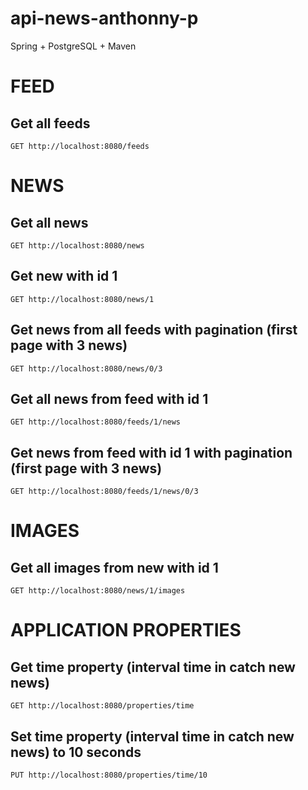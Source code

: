 # api-news-anthonny-p
Spring + PostgreSQL + Maven

# FEED
## Get all feeds
```
GET http://localhost:8080/feeds
```
# NEWS
## Get all news
```
GET http://localhost:8080/news
```
## Get new with id 1
```
GET http://localhost:8080/news/1
```
## Get news from all feeds with pagination (first page with 3 news)
```
GET http://localhost:8080/news/0/3
```
## Get all news from feed with id 1
```
GET http://localhost:8080/feeds/1/news
```
## Get news from feed with id 1 with pagination (first page with 3 news)
```
GET http://localhost:8080/feeds/1/news/0/3
```
# IMAGES
## Get all images from new with id 1
```
GET http://localhost:8080/news/1/images
```
# APPLICATION PROPERTIES
## Get time property (interval time in catch new news)
```
GET http://localhost:8080/properties/time
```

## Set time property (interval time in catch new news) to 10 seconds
```
PUT http://localhost:8080/properties/time/10
```
